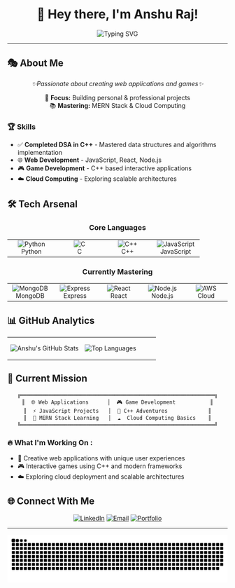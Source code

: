 <div align="center">

# 🚀 Hey there, I'm Anshu Raj! 

<img src="https://readme-typing-svg.herokuapp.com?font=Fira+Code&size=22&duration=3000&pause=1000&color=00D9FF&center=true&vCenter=true&width=435&lines=I+code+sometimes...;Web+Development+%7C+Game+Creation;Building+Digital+Experiences" alt="Typing SVG" />

</div>

---

## 🎭 About Me

<div align="center">

*✨Passionate about creating web applications and games✨*

🎯 **Focus:** Building personal & professional projects  
📚 **Mastering:** MERN Stack & Cloud Computing  

</div>

### 🏆 Skills
- ✅ **Completed DSA in C++** - Mastered data structures and algorithms implementation
- 🌐 **Web Development** - JavaScript, React, Node.js
- 🎮 **Game Development** - C++ based interactive applications
- ☁️ **Cloud Computing** - Exploring scalable architectures

## 🛠️ Tech Arsenal

<div align="center">

### Core Languages
<table>
<tr>
    <td align="center" width="96">
        <img src="https://skillicons.dev/icons?i=python" width="48" height="48" alt="Python" />
        <br>Python
    </td>
    <td align="center" width="96">
        <img src="https://skillicons.dev/icons?i=c" width="48" height="48" alt="C" />
        <br>C
    </td>
    <td align="center" width="96">
        <img src="https://skillicons.dev/icons?i=cpp" width="48" height="48" alt="C++" />
        <br>C++
    </td>
    <td align="center" width="96">
        <img src="https://skillicons.dev/icons?i=js" width="48" height="48" alt="JavaScript" />
        <br>JavaScript
    </td>
</tr>
</table>

### Currently Mastering
<table>
<tr>
    <td align="center" width="96">
        <img src="https://skillicons.dev/icons?i=mongodb" width="48" height="48" alt="MongoDB" />
        <br>MongoDB
    </td>
    <td align="center" width="96">
        <img src="https://skillicons.dev/icons?i=express" width="48" height="48" alt="Express" />
        <br>Express
    </td>
    <td align="center" width="96">
        <img src="https://skillicons.dev/icons?i=react" width="48" height="48" alt="React" />
        <br>React
    </td>
    <td align="center" width="96">
        <img src="https://skillicons.dev/icons?i=nodejs" width="48" height="48" alt="Node.js" />
        <br>Node.js
    </td>
    <td align="center" width="96">
        <img src="https://skillicons.dev/icons?i=aws" width="48" height="48" alt="AWS" />
        <br>Cloud
    </td>
</tr>
</table>

</div>

## 📊 GitHub Analytics

<div align="center">
<table>
<tr>
<td width="50%">

![Anshu's GitHub Stats](https://github-readme-stats.vercel.app/api?username=anshu-c8NETed&show_icons=true&theme=tokyonight&hide_border=true&bg_color=0D1117&title_color=00D9FF&icon_color=00D9FF&text_color=FFFFFF)

</td>
<td width="50%">

![Top Languages](https://github-readme-stats.vercel.app/api/top-langs/?username=anshu-c8NETed&layout=compact&theme=tokyonight&hide_border=true&bg_color=0D1117&title_color=00D9FF&text_color=FFFFFF)

</td>
</tr>
</table>

</div>

## 🎯 Current Mission

<div align="center">

```ascii
╔══════════════════════════════════════════════════════════════╗
║  🌐 Web Applications      │  🎮 Game Development           ║
║  ⚡ JavaScript Projects   │  🔧 C++ Adventures             ║
║  📱 MERN Stack Learning   │  ☁️  Cloud Computing Basics    ║
╚══════════════════════════════════════════════════════════════╝
```

</div>

### 🔥 What I'm Working On :
- 🌟 Creative web applications with unique user experiences
- 🎮 Interactive games using C++ and modern frameworks
- ☁️ Exploring cloud deployment and scalable architectures

## 🌐 Connect With Me

<div align="center">

[![LinkedIn](https://img.shields.io/badge/LinkedIn-0077B5?style=for-the-badge&logo=linkedin&logoColor=white&labelColor=0077B5)](https://www.linkedin.com/in/anshu-raj-tech/)
[![Email](https://img.shields.io/badge/Email-EA4335?style=for-the-badge&logo=gmail&logoColor=white&labelColor=EA4335)](mailto:rajanshu2123@gmail.com)
[![Portfolio](https://img.shields.io/badge/Portfolio-FF5722?style=for-the-badge&logo=google-chrome&logoColor=white&labelColor=FF5722)](#)

</div>

---

<div align="center">

<img src="https://raw.githubusercontent.com/platane/snk/output/github-contribution-grid-snake-dark.svg" alt="Snake animation" />

</div>
